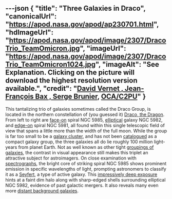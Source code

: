 ---json
{
  "title": "Three Galaxies in Draco",
  "canonicalUrl": "https://apod.nasa.gov/apod/ap230701.html",
  "hdImageUrl": "https://apod.nasa.gov/apod/image/2307/DracoTrio_TeamOmicron.jpg",
  "imageUrl": "https://apod.nasa.gov/apod/image/2307/DracoTrio_TeamOmicron1024.jpg",
  "imageAlt": "See Explanation. Clicking on the picture will download the highest resolution version available.",
  "credit": "[David Vernet , Jean-François Bax , Serge Brunier](http://www.astrosurf.com/topic/162191-team-omicron-le-trio-du-dragon/), [OCA/C2PU](https://www.oca.eu/fr/c2pu-accueil)"
}
---

This tantalizing trio of galaxies sometimes called the Draco Group, is located in the northern constellation of (you guessed it) [Draco, the Dragon](http://www.hawastsoc.org/deepsky/dra/index.html). From left to right are [face-on](https://apod.nasa.gov/apod/ap040410.html) spiral NGC 5985, [elliptical](https://apod.nasa.gov/apod/ap060520.html) galaxy NGC 5982, and [edge-on](https://apod.nasa.gov/apod/ap010510.html) spiral NGC 5981, all found within this single telescopic field of view that spans a little more than the width of the full moon. While the group is far too small to be a [galaxy cluster](http://www.seds.org/messier/gal_clus.html), and has not been [catalogued](http://www.astro.ubc.ca/people/hickson/hcg/) as a compact galaxy group, the three galaxies all do lie roughly 100 million light-years from planet Earth. Not as well known as other tight [groupings of galaxies](https://apod.nasa.gov/apod/ap220718.html), the contrast in visual appearance still makes this triplet an attractive subject for astroimagers. On close examination with [spectrographs](http://imagine.gsfc.nasa.gov/docs/science/how_l1/spectral.html), the bright core of striking spiral NGC 5985 shows prominent emission in specific wavelengths of light, prompting astronomers to classify it as a [Seyfert](http://www.seds.org/~spider/spider/ScholarX/seyferts.html), a type of active galaxy. This [impressively deep exposure](https://www.astrobin.com/os11uz/D/) hints at a faint dim halo along with sharp-edged shells surrounding elliptical NGC 5982, evidence of past galactic mergers. It also reveals many even more [distant background galaxies](https://universe.nasa.gov/galaxies/basics/).
